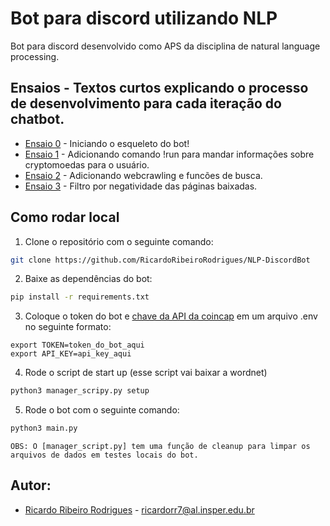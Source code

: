 # Bot para discord utilizando NLP
Bot para discord desenvolvido como APS da disciplina de natural language processing.

## Ensaios - Textos curtos explicando o processo de desenvolvimento para cada iteração do chatbot.
- [Ensaio 0](https://github.com/RicardoRibeiroRodrigues/NLP-DiscordBot/blob/main/ensaios/ensaio_0.md) - Iniciando o esqueleto do bot!
- [Ensaio 1](https://github.com/RicardoRibeiroRodrigues/NLP-DiscordBot/blob/main/ensaios/ensaio_1.md) - Adicionando comando !run para mandar informações sobre cryptomoedas para o usuário.
- [Ensaio 2](https://github.com/RicardoRibeiroRodrigues/NLP-DiscordBot/blob/main/ensaios/ensaio_2.md) - Adicionando webcrawling e funcões de busca.
- [Ensaio 3](https://github.com/RicardoRibeiroRodrigues/NLP-DiscordBot/blob/main/ensaios/ensaio_3.md) - Filtro por negatividade das páginas baixadas.

## Como rodar local
1. Clone o repositório com o seguinte comando:
```sh 
git clone https://github.com/RicardoRibeiroRodrigues/NLP-DiscordBot
```
2. Baixe as dependências do bot:
```sh 
pip install -r requirements.txt
```
3. Coloque o token do bot e [chave da API da coincap](https://coincap.io/api-key) em um arquivo .env no seguinte formato:
```.env
export TOKEN=token_do_bot_aqui
export API_KEY=api_key_aqui
```
4. Rode o script de start up (esse script vai baixar a wordnet)
```sh
python3 manager_scripy.py setup
```
5. Rode o bot com o seguinte comando:
```sh 
python3 main.py
```

```OBS: O [manager_script.py] tem uma função de cleanup para limpar os arquivos de dados em testes locais do bot.```

## Autor:
- [Ricardo Ribeiro Rodrigues](https://github.com/RicardoRibeiroRodrigues) - ricardorr7@al.insper.edu.br
